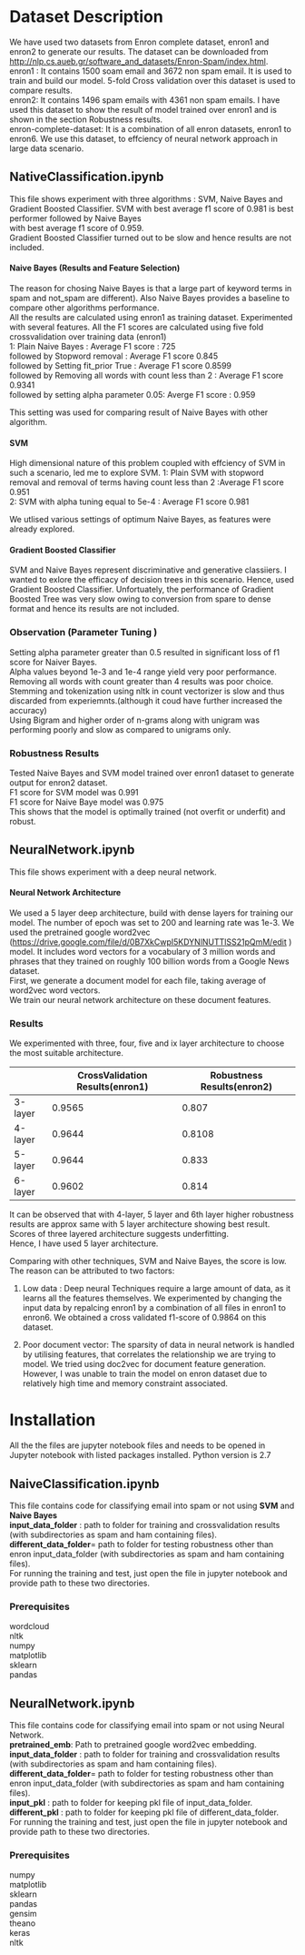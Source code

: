 
# Dataset Description
We have used two datasets from Enron complete dataset,  enron1 and enron2 to generate our results. 
The dataset can be downloaded from  http://nlp.cs.aueb.gr/software_and_datasets/Enron-Spam/index.html.  
enron1 : It contains 1500 soam email and 3672 non spam email. It is used to train and build our model.
5-fold Cross validation over this dataset is used to compare results.     
enron2: It contains 1496 spam emails with 4361 non spam emails. I have used this dataset to show the result of model trained over 
enron1 and is shown in the section Robustness results.   
enron-complete-dataset: It is a combination of all enron datasets, enron1 to enron6. We use this dataset, to effciency of  neural network approach in large data scenario. 

## NativeClassification.ipynb
This file shows experiment  with three algorithms : SVM, Naive Bayes and Gradient Boosted Classifier. 
SVM with best average f1 score of  0.981  is best performer followed by Naive Bayes  
with best average f1 score of 0.959.    
Gradient Boosted Classifier turned out to be  slow and hence results are not included.   

#### Naive Bayes (Results and Feature Selection)
The reason for chosing Naive Bayes is that   a large part of keyword terms in spam and not_spam are different). Also Naive Bayes provides a baseline to compare other algorithms performance.   
All the results are calculated using enron1 as training dataset. 
Experimented with several features. All the F1 scores are calculated using five fold crossvalidation over training data (enron1)  
1: Plain Naive Bayes : Average F1 score : 725   
followed by Stopword removal : Average F1 score   0.845  
followed by  Setting fit_prior True : Average F1 score 0.8599  
followed by Removing all words with count less than 2 : Average F1 score 0.9341  
followed by setting alpha parameter 0.05: Averge F1 score : 0.959  

This setting was used for comparing result of Naive Bayes with other algorithm. 

#### SVM 
High dimensional nature of this problem coupled  with effciency of SVM in such a scenario, led me to explore SVM. 
1: Plain SVM with stopword removal and removal of terms having count less than 2 :Average F1 score  0.951    
2: SVM with alpha tuning equal to 5e-4 :   Average F1 score 0.981    
    
We utlised various settings of optimum Naive Bayes, as features were already explored.   

#### Gradient Boosted Classifier
SVM and Naive Bayes represent discriminative and generative classiiers. I wanted to exlore the efficacy of decision trees in this scenario. Hence, used Gradient Boosted Classifier. Unfortuately, the performance of Gradient Boosted Tree was very slow owing to conversion from spare to dense format and hence its results are not included. 


### Observation  (Parameter Tuning )
Setting alpha parameter greater than 0.5 resulted in significant loss of f1 score for Naiver Bayes.  
Alpha values beyond 1e-3 and 1e-4 range yield very poor performance.  
Removing all words with count greater than 4 results was poor choice.
Stemming and tokenization using nltk in count vectorizer is slow and thus discarded from experiemnts.(although it coud have further increased the accuracy)     
Using Bigram and higher order of n-grams along with unigram was performing poorly  and slow as compared to unigrams only.   

### Robustness Results
Tested Naive Bayes and SVM model trained over enron1 dataset to generate output for enron2 dataset.  
F1 score  for SVM model was 0.991  
F1 score  for  Naive Baye model was 0.975  
This shows  that the  model is optimally trained (not overfit or underfit) and robust. 

## NeuralNetwork.ipynb
This file shows experiment with a deep neural network.    

#### Neural Network Architecture 
We used a 5 layer deep architecture, build with dense layers for training our model.
The number of epoch was set to 200 and learning rate was 1e-3.
We used the pretrained google word2vec (https://drive.google.com/file/d/0B7XkCwpI5KDYNlNUTTlSS21pQmM/edit  ) model.
It includes word vectors for a vocabulary of 3 million words and phrases that they trained on roughly 100 billion words from a Google News dataset.  
First, we generate a document model for each file, taking average of word2vec word vectors.   
We train our neural network architecture on these document features.  

### Results
We experimented with three, four, five and ix layer   architecture to choose the most suitable architecture. 

|          | CrossValidation Results(enron1) | Robustness Results(enron2) |
|----------|---------------------------------|----------------------------|
| 3-layer  | 0.9565                          | 0.807                       |
| 4-layer  | 0.9644                          | 0.8108                     |
| 5-layer  | 0.9644                          | 0.833                     |  
| 6-layer  | 0.9602                          | 0.814                      |  

It can be observed that with 4-layer, 5 layer and 6th layer higher robustness results are approx same with 5 layer architecture showing best result. Scores  of three layered architecture suggests underfitting.   
Hence, I have used 5 layer architecture.

Comparing with other techniques, SVM and Naive Bayes, the score is low. The reason can be attributed to two factors:  
1) Low data : Deep neural Techniques require a large amount of data, as it learns all the features themselves. We experimented by changing the input data by repalcing enron1 by  a combination of all files in enron1 to enron6.     We obtained a cross validated f1-score of  0.9864 on this dataset.

2) Poor document vector: The sparsity of data in neural network is handled by utilising features, that correlates the relationship we are trying to model. We tried using doc2vec for document feature generation. However, I was unable to train the model on enron dataset due to relatively high time and memory constraint associated.
 

# Installation
All the the files are jupyter notebook files and needs to be opened in Jupyter notebook with listed packages installed.
Python version is 2.7
## NaiveClassification.ipynb
This file contains code for classifying email into spam or not using **SVM** and **Naive Bayes**  
**input_data_folder** : path to folder for training and crossvalidation results (with subdirectories as spam and ham containing files). 
**different_data_folder**= path to folder for testing robustness other than enron input_data_folder (with subdirectories as spam and ham containing files).   
For running the training and test, just open the file in jupyter notebook and  provide path to these two directories.   

### Prerequisites
wordcloud  
nltk  
numpy  
matplotlib  
sklearn  
pandas  

## NeuralNetwork.ipynb
This file contains code for classifying email into spam or not using Neural Network.  
**pretrained_emb**: Path to pretrained google word2vec embedding.     
**input_data_folder** : path to folder for training and crossvalidation results (with subdirectories as spam and ham containing files).   
**different_data_folder**= path to folder for testing robustness other than enron input_data_folder (with subdirectories as spam and ham containing files).    
**input_pkl** : path to folder for keeping pkl file of input_data_folder.   
**different_pkl** : path to folder for keeping pkl file of different_data_folder.   
For running the training and test, just open the file in jupyter notebook and  provide path to these two directories.     

### Prerequisites   
numpy  
matplotlib  
sklearn  
pandas  
gensim  
theano  
keras  
nltk  







